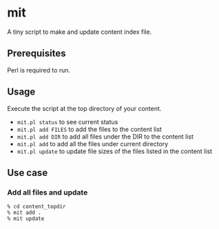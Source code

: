 # mit

A tiny script to make and update content index file.

## Prerequisites

Perl is required to run.

## Usage

Execute the script at the top directory of your content.

- `mit.pl status` to see current status
- `mit.pl add FILES` to add the files to the content list
- `mit.pl add DIR` to add all files under the DIR to the content list
- `mit.pl add` to add all the files under current directory
- `mit.pl update` to update file sizes of the files listed in the content list

## Use case 

### Add all files and update

```shell
% cd content_topdir
% mit add .
% mit update
```
